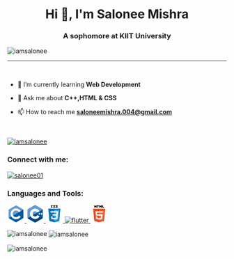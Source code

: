 <h1 align="center">Hi 👋, I'm Salonee Mishra</h1>
<h3 align="center">A sophomore at KIIT University</h3>

<p align="left"> <img src="https://komarev.com/ghpvc/?username=iamsalonee&label=Profile%20views&color=0e75b6&style=flat" alt="iamsalonee" /> </p>


<hr>
<p align="left"> <a href="https://twitter.com/" target="blank"><img src="https://img.shields.io/twitter/follow/?logo=twitter&style=for-the-badge" alt="" /></a> </p>

- 🌱 I’m currently learning **Web Development**

- 💬 Ask me about **C++,HTML & CSS**

- 📫 How to reach me **saloneemishra.004@gmail.com**
<br>
<p align="left"> <a href="https://github.com/ryo-ma/github-profile-trophy"><img src="https://github-profile-trophy.vercel.app/?username=iamsalonee" alt="iamsalonee" /></a> </p>
<h3 align="left">Connect with me:</h3>
<p align="left">
<a href="https://linkedin.com/in/salonee01" target="blank"><img align="center" src="https://raw.githubusercontent.com/rahuldkjain/github-profile-readme-generator/master/src/images/icons/Social/linked-in-alt.svg" alt="salonee01" height="30" width="40" /></a>
</p>

<h3 align="left">Languages and Tools:</h3>
<p align="left"> <a href="https://www.cprogramming.com/" target="_blank" rel="noreferrer"> <img src="https://raw.githubusercontent.com/devicons/devicon/master/icons/c/c-original.svg" alt="c" width="40" height="40"/> </a> <a href="https://www.w3schools.com/cpp/" target="_blank" rel="noreferrer"> <img src="https://raw.githubusercontent.com/devicons/devicon/master/icons/cplusplus/cplusplus-original.svg" alt="cplusplus" width="40" height="40"/> </a> <a href="https://www.w3schools.com/css/" target="_blank" rel="noreferrer"> <img src="https://raw.githubusercontent.com/devicons/devicon/master/icons/css3/css3-original-wordmark.svg" alt="css3" width="40" height="40"/> </a> <a href="https://flutter.dev" target="_blank" rel="noreferrer"> <img src="https://www.vectorlogo.zone/logos/flutterio/flutterio-icon.svg" alt="flutter" width="40" height="40"/> </a> <a href="https://www.w3.org/html/" target="_blank" rel="noreferrer"> <img src="https://raw.githubusercontent.com/devicons/devicon/master/icons/html5/html5-original-wordmark.svg" alt="html5" width="40" height="40"/> </a> </p>

<p><img align="left" src="https://github-readme-stats.vercel.app/api/top-langs?username=iamsalonee&show_icons=true&locale=en&layout=compact" alt="iamsalonee" /></p>

<p>&nbsp;<img align="center" src="https://github-readme-stats.vercel.app/api?username=iamsalonee&show_icons=true&locale=en" alt="iamsalonee" /></p>

<p><img align="center" src="https://github-readme-streak-stats.herokuapp.com/?user=iamsalonee&" alt="iamsalonee" /></p>


